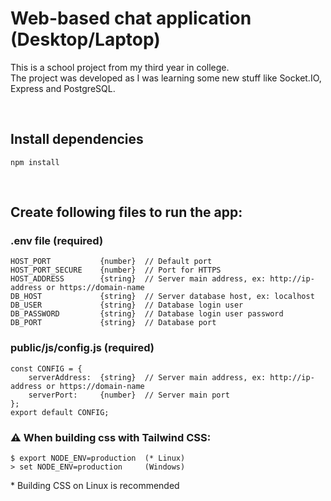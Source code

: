 # Web-based chat application (Desktop/Laptop)

This is a school project from my third year in college. <br/>
The project was developed as I was learning some new stuff like Socket.IO, Express and PostgreSQL.

<br>

## Install dependencies
    npm install

<br>

## Create following files to run the app:

### .env file (required)
    HOST_PORT           {number}  // Default port
    HOST_PORT_SECURE    {number}  // Port for HTTPS
    HOST_ADDRESS        {string}  // Server main address, ex: http://ip-address or https://domain-name
    DB_HOST             {string}  // Server database host, ex: localhost
    DB_USER             {string}  // Database login user
    DB_PASSWORD         {string}  // Database login user password
    DB_PORT             {string}  // Database port


### public/js/config.js (required)
    const CONFIG = {
        serverAddress:  {string}  // Server main address, ex: http://ip-address or https://domain-name
        serverPort:     {number}  // Server main port
    };
    export default CONFIG;


### :warning: When building css with Tailwind CSS:
    $ export NODE_ENV=production  (* Linux)
    > set NODE_ENV=production     (Windows)
\* Building CSS on Linux is recommended
